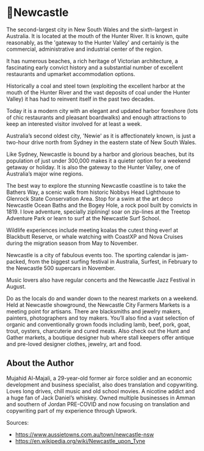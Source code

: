 # 🦘Newcastle

The second-largest city in New South Wales and the sixth-largest in Australia. It is located at the mouth of the Hunter River. It is known, quite reasonably, as the 'gateway to the Hunter Valley' and certainly is the commercial, administrative and industrial center of the region.

It has numerous beaches, a rich heritage of Victorian architecture, a fascinating early convict history and a substantial number of excellent restaurants and upmarket accommodation options.

Historically a coal and steel town (exploiting the excellent harbor at the mouth of the Hunter River and the vast deposits of coal under the Hunter Valley) it has had to reinvent itself in the past two decades.

Today it is a modern city with an elegant and updated harbor foreshore (lots of chic restaurants and pleasant boardwalks) and enough attractions to keep an interested visitor involved for at least a week.

Australia’s second oldest city, 'Newie' as it is affectionately known, is just a two-hour drive north from Sydney in the eastern state of New South Wales.

Like Sydney, Newcastle is bound by a harbor and glorious beaches, but its population of just under 300,000 makes it a quieter option for a weekend getaway or holiday. It is also the gateway to the Hunter Valley, one of Australia’s major wine regions.

The best way to explore the stunning Newcastle coastline is to take the Bathers Way, a scenic walk from historic Nobbys Head Lighthouse to Glenrock State Conservation Area.
Stop for a swim at the art deco Newcastle Ocean Baths and the Bogey Hole, a rock pool built by convicts in 1819.
I love adventure, specially ziplining! soar on zip-lines at the Treetop Adventure Park or learn to surf at the Newcastle Surf School.

Wildlife experiences include meeting koalas the cutest thing ever! at Blackbutt Reserve, or whale watching with CoastXP and Nova Cruises during the migration season from May to November.

Newcastle is a city of fabulous events too. The sporting calendar is jam-packed, from the biggest surfing festival in Australia, Surfest, in February to the Newcastle 500 supercars in November.

Music lovers also have regular concerts and the Newcastle Jazz Festival in August.

Do as the locals do and wander down to the nearest markets on a weekend. Held at Newcastle showground, the Newcastle City Farmers Markets is a meeting point for artisans. There are blacksmiths and jewelry makers, painters, photographers and toy makers. You’ll also find a vast selection of organic and conventionally grown foods including lamb, beef, pork, goat, trout, oysters, charcuterie and cured meats. Also check out the Hunt and Gather markets, a boutique designer hub where stall keepers offer antique and pre-loved designer clothes, jewelry, art and food.

## About the Author

Mujahid Al-Majali, a 29-year-old former air force soldier and an economic development and business specialist, also does translation and copywriting. Loves long drives, chill music and old school movies. A nicotine addict and a huge fan of Jack Daniel’s whiskey. Owned multiple businesses in Amman and southern of Jordan PRE-COVID and now focusing on translation and copywriting part of my experience through Upwork.

Sources:

- <https://www.aussietowns.com.au/town/newcastle-nsw>
- <https://en.wikipedia.org/wiki/Newcastle_upon_Tyne>
